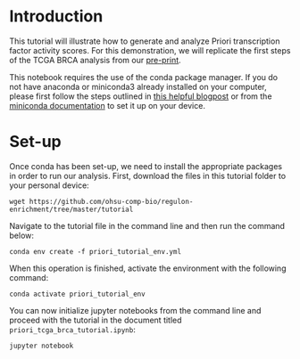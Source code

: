 # Introduction

This tutorial will illustrate how to generate and analyze Priori transcription factor activity scores. For this demonstration, we will replicate the first steps of the TCGA BRCA analysis from our [pre-print](https://www.biorxiv.org/content/10.1101/2022.12.16.520295v2).

This notebook requires the use of the conda package manager. If you do not have anaconda or miniconda3 already installed on your computer, please first follow the steps outlined in [this helpful blogpost](https://engineeringfordatascience.com/posts/install_miniconda_from_the_command_line/) or from the [miniconda documentation](https://docs.conda.io/projects/miniconda/en/latest/) to set it up on your device.

# Set-up

Once conda has been set-up, we need to install the appropriate packages in order to run our analysis. First, download the files in this tutorial folder to your personal device:
```
wget https://github.com/ohsu-comp-bio/regulon-enrichment/tree/master/tutorial
```

Navigate to the tutorial file in the command line and then run the command below:
```
conda env create -f priori_tutorial_env.yml
```

When this operation is finished, activate the environment with the following command:
```
conda activate priori_tutorial_env
```

You can now initialize jupyter notebooks from the command line and proceed with the tutorial in the document titled `priori_tcga_brca_tutorial.ipynb`:
```
jupyter notebook
```